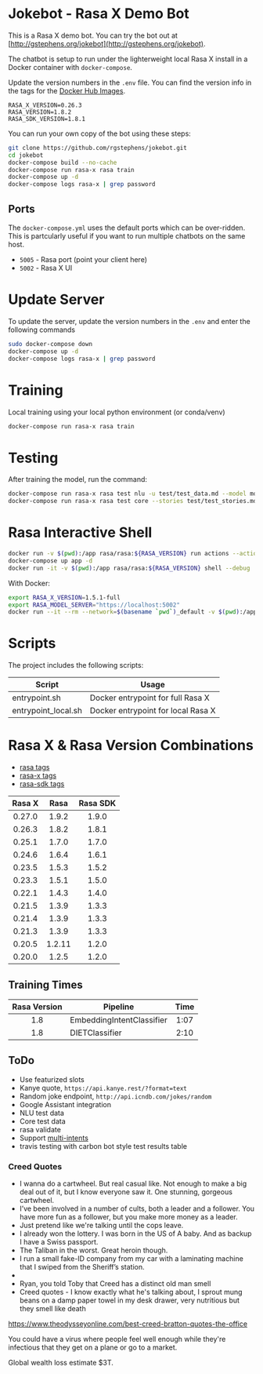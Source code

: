 # Jokebot - Rasa X Demo Bot

This is a Rasa X demo bot. You can try the bot out at [http://gstephens.org/jokebot](http://gstephens.org/jokebot).

The chatbot is setup to run under the lighterweight local Rasa X install in a Docker container with `docker-compose`.

Update the version numbers in the `.env` file. You can find the version info in the tags for the [Docker Hub Images](https://hub.docker.com/u/rasa).

```
RASA_X_VERSION=0.26.3
RASA_VERSION=1.8.2
RASA_SDK_VERSION=1.8.1
```

You can run your own copy of the bot using these steps:

```sh
git clone https://github.com/rgstephens/jokebot.git
cd jokebot
docker-compose build --no-cache
docker-compose run rasa-x rasa train
docker-compose up -d
docker-compose logs rasa-x | grep password
```

## Ports

The `docker-compose.yml` uses the default ports which can be over-ridden. This is partcularly useful if you want to run multiple chatbots on the same host.

- `5005` - Rasa port (point your client here)
- `5002` - Rasa X UI

# Update Server

To update the server, update the version numbers in the `.env` and enter the following commands

```sh
sudo docker-compose down
docker-compose up -d
docker-compose logs rasa-x | grep password
```

# Training

Local training using your local python environment (or conda/venv)

```sh
docker-compose run rasa-x rasa train
```

# Testing

After training the model, run the command:

```sh
docker-compose run rasa-x rasa test nlu -u test/test_data.md --model models/$(ls models)
docker-compose run rasa-x rasa test core --stories test/test_stories.md
```

# Rasa Interactive Shell

```sh
docker run -v $(pwd):/app rasa/rasa:${RASA_VERSION} run actions --actions actions.actions
docker-compose up app -d
docker run -it -v $(pwd):/app rasa/rasa:${RASA_VERSION} shell --debug
```

With Docker:

```sh
export RASA_X_VERSION=1.5.1-full
export RASA_MODEL_SERVER="https://localhost:5002"
docker run --it --rm --network=$(basename `pwd`)_default -v $(pwd):/app rasa/rasa:${RASA_X_VERSION} shell --model /app/models/$(ls models) --endpoints endpoints_local.yml
```

# Scripts

The project includes the following scripts:

| Script              | Usage                              |
| ------------------- | ---------------------------------- |
| entrypoint.sh       | Docker entrypoint for full Rasa X  |
| entrypoint_local.sh | Docker entrypoint for local Rasa X |

# Rasa X & Rasa Version Combinations

- [rasa tags](https://hub.docker.com/r/rasa/rasa/tags)
- [rasa-x tags](https://hub.docker.com/r/rasa/rasa-x/tags)
- [rasa-sdk tags](https://hub.docker.com/r/rasa/rasa-sdk/tags)

| Rasa X |  Rasa  | Rasa SDK |
| :----: | :----: | :------: |
| 0.27.0 | 1.9.2  |  1.9.0   |
| 0.26.3 | 1.8.2  |  1.8.1   |
| 0.25.1 | 1.7.0  |  1.7.0   |
| 0.24.6 | 1.6.4  |  1.6.1   |
| 0.23.5 | 1.5.3  |  1.5.2   |
| 0.23.3 | 1.5.1  |  1.5.0   |
| 0.22.1 | 1.4.3  |  1.4.0   |
| 0.21.5 | 1.3.9  |  1.3.3   |
| 0.21.4 | 1.3.9  |  1.3.3   |
| 0.21.3 | 1.3.9  |  1.3.3   |
| 0.20.5 | 1.2.11 |  1.2.0   |
| 0.20.0 | 1.2.5  |  1.2.0   |

## Training Times

| Rasa Version | Pipeline                  | Time |
| :----------: | ------------------------- | :--: |
|     1.8      | EmbeddingIntentClassifier | 1:07 |
|     1.8      | DIETClassifier            | 2:10 |

## ToDo

- Use featurized slots
- Kanye quote, `https://api.kanye.rest/?format=text`
- Random joke endpoint, `http://api.icndb.com/jokes/random`
- Google Assistant integration
- NLU test data
- Core test data
- rasa validate
- Support [multi-intents](https://blog.rasa.com/how-to-handle-multiple-intents-per-input-using-rasa-nlu-tensorflow-pipeline/?_ga=2.50044902.1771157212.1575170721-2034915719.1563294018)
- travis testing with carbon bot style test results table

### Creed Quotes

- I wanna do a cartwheel. But real casual like. Not enough to make a big deal out of it, but I know everyone saw it. One stunning, gorgeous cartwheel.
- I’ve been involved in a number of cults, both a leader and a follower. You have more fun as a follower, but you make more money as a leader.
- Just pretend like we're talking until the cops leave.
- I already won the lottery. I was born in the US of A baby. And as backup I have a Swiss passport.
- The Taliban in the worst. Great heroin though.
- I run a small fake-ID company from my car with a laminating machine that I swiped from the Sheriff’s station.
-
- Ryan, you told Toby that Creed has a distinct old man smell
- Creed quotes - I know exactly what he's talking about, I sprout mung beans on a damp paper towel in my desk drawer, very nutritious but they smell like death

https://www.theodysseyonline.com/best-creed-bratton-quotes-the-office

You could have a virus where people feel well enough while they're infectious that they get on a plane or go to a market.

Global wealth loss estimate \$3T.
